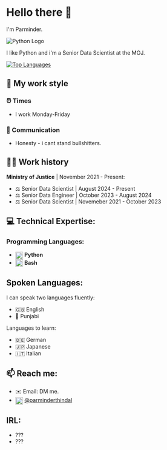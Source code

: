 # Hello there 👋

I'm Parminder.

![Python Logo](https://upload.wikimedia.org/wikipedia/commons/c/c3/Python-logo-notext.svg)

I like Python and i'm a Senior Data Scientist at the MOJ.

[![Top Languages](https://github-readme-stats.vercel.app/api/top-langs/?username=parminder-thindal-moj&layout=compact&langs_count=6&theme=cobalt)](https://github.com/buresdv)

## 💼 My work style

### ⏰ Times
- I work Monday-Friday

### 👥 Communication
- Honesty - i cant stand bullshitters.

## 👨‍💻 Work history

**Ministry of Justice** | November 2021 - Present:

- ⚖️ Senior Data Scientist | August 2024 - Present
- ⚖️ Senior Data Engineer | October 2023 - August 2024
- ⚖️ Senior Data Scientist | Novemeber 2021 - October 2023

## 💻 Technical Expertise:

### Programming Languages:
- <img src="https://upload.wikimedia.org/wikipedia/commons/c/c3/Python-logo-notext.svg" alt="Python Logo" width="20" height="20" style="vertical-align: middle;"> **Python**
- <img src="https://upload.wikimedia.org/wikipedia/commons/4/4b/Bash_Logo_Colored.svg" alt="Bash Logo" width="20" height="20" style="vertical-align: middle;"> **Bash**

## Spoken Languages:
I can speak two languages fluently:
- 🇬🇧 English
- 🪯 Punjabi

Languages to learn:
- 🇩🇪 German
- 🇯🇵 Japanese
- 🇮🇹 Italian

## 📫 Reach me:
- ✉️ Email: DM me.
- <img src="https://upload.wikimedia.org/wikipedia/commons/8/81/LinkedIn_icon.svg" alt="Linkedin Logo" width="20" height="20" style="vertical-align: middle;"> [@parminderthindal](https://www.linkedin.com/in/parminderthindal/)

## IRL:
- ???
- ???    

<!--
**buresdv/buresdv** is a ✨ _special_ ✨ repository because its `README.md` (this file) appears on your GitHub profile.

Here are some ideas to get you started:

- 🔭 I’m currently working on ...
- 🌱 I’m currently learning ...
- 👯 I’m looking to collaborate on ...
- 🤔 I’m looking for help with ...
- 💬 Ask me about ...
- 📫 How to reach me: ...
- ⚡ Fun fact: ...

## You can find my work here:
- ...
- ...

-->
